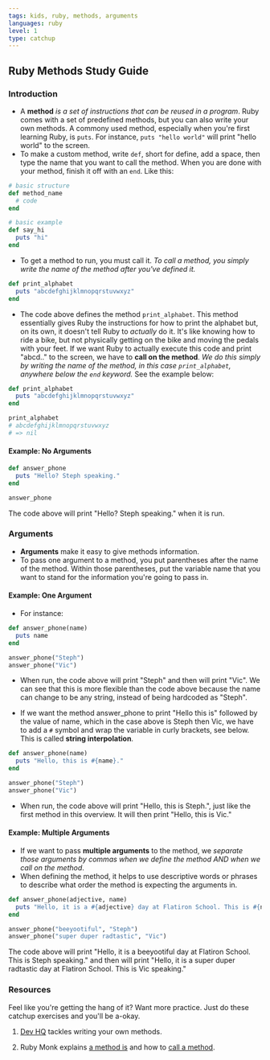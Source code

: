 ```yaml
---
tags: kids, ruby, methods, arguments
languages: ruby
level: 1
type: catchup
---
```

## Ruby Methods Study Guide

### Introduction
* A **method** *is a set of instructions that can be reused in a program*. Ruby comes with a set of predefined methods, but you can also write your own methods. A commony used method, especially when you're first learning Ruby, is `puts`. For instance, `puts "hello world"` will print "hello world" to the screen.
* To make a custom method, write `def`, short for define, add a space, then type the name that you want to call the method. When you are done with your method, finish it off with an `end`. Like this:

```ruby
# basic structure
def method_name
  # code
end

# basic example
def say_hi
  puts "hi"
end

```
* To get a method to run, you must call it. *To call a method, you simply write the name of the method after you've defined it.*

```ruby
def print_alphabet
  puts "abcdefghijklmnopqrstuvwxyz"
end
```
* The code above defines the method `print_alphabet`. This method essentially gives Ruby the instructions for how to print the alphabet but, on its own, it doesn't tell Ruby to _actually_ do it. It's like knowing how to ride a bike, but not physically getting on the bike and moving the pedals with your feet. If we want Ruby to actually execute this code and print "abcd.." to the screen, we have to **call on the method**. *We do this simply by writing the name of the method, in this case `print_alphabet`, anywhere below the `end` keyword.* See the example below:

```ruby
def print_alphabet
  puts "abcdefghijklmnopqrstuvwxyz"
end

print_alphabet
# abcdefghijklmnopqrstuvwxyz
# => nil
```

#### Example: No Arguments

```ruby
def answer_phone
  puts "Hello? Steph speaking."
end

answer_phone
```
The code above will print "Hello? Steph speaking." when it is run.

### Arguments
* **Arguments** make it easy to give methods information.
* To pass one argument to a method, you put parentheses after the name of the method. Within those parentheses, put the variable name that you want to stand for the information you're going to pass in. 

#### Example: One Argument
* For instance:

```ruby
def answer_phone(name)
  puts name
end

answer_phone("Steph")
answer_phone("Vic")
```
* When run, the code above will print "Steph" and then  will print "Vic". We can see that this is more flexible than the code above because the name can change to be any string, instead of being hardcoded as "Steph".

* If we want the method answer_phone to print "Hello this is" followed by the value of name, which in the case above is Steph then Vic, we have to add a `#` symbol and wrap the variable in curly brackets, see below. This is called **string interpolation**.

```ruby
def answer_phone(name)
  puts "Hello, this is #{name}."
end

answer_phone("Steph")
answer_phone("Vic")
```
* When run, the code above will print "Hello, this is Steph.", just like the first method in this overview. It will then print "Hello, this is Vic." 

#### Example: Multiple Arguments
* If we want to pass **multiple arguments** to the method, we *separate those arguments by commas when we define the method AND when we call on the method*.
* When defining the method, it helps to use descriptive words or phrases to describe what order the method is expecting the arguments in.

```ruby
def answer_phone(adjective, name)
  puts "Hello, it is a #{adjective} day at Flatiron School. This is #{name} speaking."
end

answer_phone("beeyootiful", "Steph")
answer_phone("super duper radtastic", "Vic")
```
The code above will print "Hello, it is a beeyootiful day at Flatiron School. This is Steph speaking." and then will print "Hello, it is a super duper radtastic day at Flatiron School. This is Vic speaking."

### Resources

Feel like you're getting the hang of it? Want more practice. Just do these catchup exercises and you'll be a-okay.

1. [Dev HQ](http://www.dev-hq.net/ruby/8--creating-methods) tackles writing your own methods.

2. Ruby Monk explains [a method is](https://rubymonk.com/learning/books/1-ruby-primer/chapters/19-ruby-methods/lessons/57-being-methodical) and how to [call a method](https://rubymonk.com/learning/books/1-ruby-primer/chapters/19-ruby-methods/lessons/69-new-lesson).
